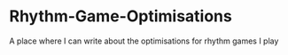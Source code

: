 # Rhythm-Game-Optimisations
A place where I can write about the optimisations for rhythm games I play
